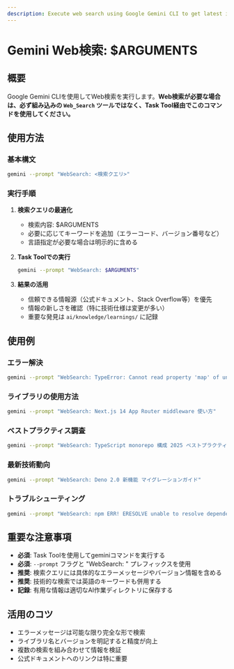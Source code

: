 ```yaml
---
description: Execute web search using Google Gemini CLI to get latest information and solutions
---
```


# Gemini Web検索: $ARGUMENTS

## 概要

Google Gemini CLIを使用してWeb検索を実行します。**Web検索が必要な場合は、必ず組み込みの `Web_Search` ツールではなく、Task Tool経由でこのコマンドを使用してください。**

## 使用方法

### 基本構文
```bash
gemini --prompt "WebSearch: <検索クエリ>"
```

### 実行手順

1. **検索クエリの最適化**
   - 検索内容: $ARGUMENTS
   - 必要に応じてキーワードを追加（エラーコード、バージョン番号など）
   - 言語指定が必要な場合は明示的に含める

2. **Task Toolでの実行**
   ```bash
   gemini --prompt "WebSearch: $ARGUMENTS"
   ```

3. **結果の活用**
   - 信頼できる情報源（公式ドキュメント、Stack Overflow等）を優先
   - 情報の新しさを確認（特に技術仕様は変更が多い）
   - 重要な発見は `ai/knowledge/learnings/` に記録

## 使用例

### エラー解決
```bash
gemini --prompt "WebSearch: TypeError: Cannot read property 'map' of undefined React"
```

### ライブラリの使用方法
```bash
gemini --prompt "WebSearch: Next.js 14 App Router middleware 使い方"
```

### ベストプラクティス調査
```bash
gemini --prompt "WebSearch: TypeScript monorepo 構成 2025 ベストプラクティス"
```

### 最新技術動向
```bash
gemini --prompt "WebSearch: Deno 2.0 新機能 マイグレーションガイド"
```

### トラブルシューティング
```bash
gemini --prompt "WebSearch: npm ERR! ERESOLVE unable to resolve dependency tree"
```

## 重要な注意事項

- **必須**: Task Toolを使用してgeminiコマンドを実行する
- **必須**: `--prompt` フラグと "WebSearch: " プレフィックスを使用
- **推奨**: 検索クエリには具体的なエラーメッセージやバージョン情報を含める
- **推奨**: 技術的な検索では英語のキーワードも併用する
- **記録**: 有用な情報は適切なAI作業ディレクトリに保存する

## 活用のコツ

- エラーメッセージは可能な限り完全な形で検索
- ライブラリ名とバージョンを明記すると精度が向上
- 複数の検索を組み合わせて情報を検証
- 公式ドキュメントへのリンクは特に重要